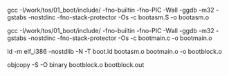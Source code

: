 gcc -I/work/tos/01_boot/include/ -fno-builtin -fno-PIC -Wall -ggdb -m32 -gstabs -nostdinc -fno-stack-protector -Os -c bootasm.S -o bootasm.o

gcc -I/work/tos/01_boot/include/ -fno-builtin -fno-PIC -Wall -ggdb -m32 -gstabs -nostdinc -fno-stack-protector -Os -c bootmain.c -o bootmain.o

ld -m elf_i386 -nostdlib -N -T boot.ld bootasm.o bootmain.o -o bootblock.o

objcopy -S -O binary bootblock.o bootblock.out

